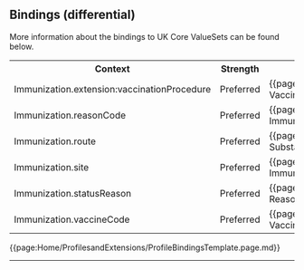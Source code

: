 ## Bindings (differential)

More information about the bindings to UK Core ValueSets can be found below.

<table class="assets" title="Bindings list">
<tr>
<th class="width30">Context</th>
<th class="width20">Strength</th>
<th class="width50">Link</th>
</tr>
<tr>
<td>Immunization.extension:vaccinationProcedure</td>
<td>Preferred</td>
<td>{{pagelink:ValueSet-UKCore-VaccinationProcedure}}</td>
</tr>
<tr>
<td>Immunization.reasonCode</td>
<td>Preferred</td>
<td>{{pagelink:ValueSet-UKCore-ImmunizationExplanationReason}}</td>
</tr>
<tr>
<td>Immunization.route</td>
<td>Preferred</td>
<td>{{pagelink:ValueSet-UKCore-SubstanceOrProductAdministrationRoute}}</td>
</tr>
<tr>
<td>Immunization.site</td>
<td>Preferred</td>
<td>{{pagelink:ValueSet-UKCore-ImmunizationAdministrationBodySite}}</td>
</tr>
<tr>
<td>Immunization.statusReason</td>
<td>Preferred</td>
<td>{{pagelink:ValueSet-UKCore-ReasonImmunizationNotAdministered}}</td>
</tr>
<tr>
<td>Immunization.vaccineCode</td>
<td>Preferred</td>
<td>{{pagelink:ValueSet-UKCore-VaccineCode}}</td>
</tr>
</table>

{{page:Home/ProfilesandExtensions/ProfileBindingsTemplate.page.md}}

---